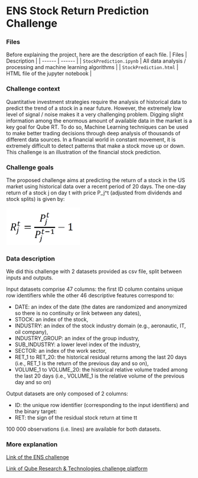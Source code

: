 # ENS Stock Return Prediction Challenge

### Files
Before explaining the project, here are the description of each file. 
| Files | Description |
| ------ | ------ |
| `StockPrediction.ipynb` | All data analysis / processing and machine learning algorithms |
| `StockPrediction.html` | HTML file of the jupyter notebook |

### Challenge context
Quantitative investment strategies require the analysis of historical data to predict the trend of a stock in a near future. However, the extremely low level of signal / noise makes it a very challenging problem. Digging slight information among the enormous amount of available data in the market is a key goal for Qube RT. To do so, Machine Learning techniques can be used to make better trading decisions through deep analysis of thousands of different data sources. In a financial world in constant movement, it is extremely difficult to detect patterns that make a stock move up or down. This challenge is an illustration of the financial stock prediction.

### Challenge goals
The proposed challenge aims at predicting the return of a stock in the US market using historical data over a recent period of 20 days. The one-day return of a stock j on day t with price P_j^t (adjusted from dividends and stock splits) is given by:

<img src="https://github.com/lbenbaccar/ENS-Challenge-Stock-Return-Prediction/blob/main/formula1.PNG" alt="formula1" width="200"/>

### Data description
We did this challenge with 2 datasets provided as csv file, split between inputs and outputs.

Input datasets comprise 47 columns: the first ID column contains unique row identifiers while the other 46 descriptive features correspond to:
* DATE: an index of the date (the dates are randomized and anonymized so there is no continuity or link between any dates),
* STOCK: an index of the stock,
* INDUSTRY: an index of the stock industry domain (e.g., aeronautic, IT, oil company),
* INDUSTRY_GROUP: an index of the group industry,
* SUB_INDUSTRY: a lower level index of the industry,
* SECTOR: an index of the work sector,
* RET_1 to RET_20: the historical residual returns among the last 20 days (i.e., RET_1 is the return of the previous day and so on),
* VOLUME_1 to VOLUME_20: the historical relative volume traded among the last 20 days (i.e., VOLUME_1 is the relative volume of the previous day and so on)

Output datasets are only composed of 2 columns:
* ID: the unique row identifier (corresponding to the input identifiers)
and the binary target:
* RET: the sign of the residual stock return at time tt

100 000 observations (i.e. lines) are available for both datasets.

### More explanation
[Link of the ENS challenge](https://challengedata.ens.fr/challenges/23)

[Link of Qube Research & Technologies challenge platform](https://challengedata.qube-rt.com/)
